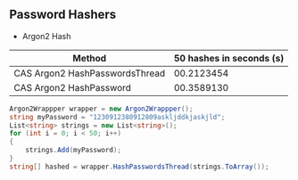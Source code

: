 ## Password Hashers
- Argon2 Hash

|Method|50 hashes in seconds (s)|
|---|---|
| CAS Argon2 HashPasswordsThread  | 00.2123454  |
| CAS Argon2 HashPassword | 00.3589130 |
```csharp
Argon2Wrappper wrapper = new Argon2Wrappper();
string myPassword = "1230912380912809askljddkjaskjld";
List<string> strings = new List<string>();
for (int i = 0; i < 50; i++)
{
    strings.Add(myPassword);
}
string[] hashed = wrapper.HashPasswordsThread(strings.ToArray());
```
